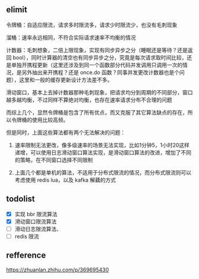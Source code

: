 ## elimit

令牌桶：自适应限流，请求多时限流多，请求少时限流少，也没有毛刺现象

溜桶：速率永远相同，不符合实际请求速率不均衡的情况

计数器：毛刺想象，二倍上限现象，实现有同步异步之分（睡眠还是等待？还是返回 bool），同时计算器的清空也有同步异步之分，究竟是每次请求取时间比较，还是单独开携程更新（这里还涉及到同一个函数部分代码并发调用只调用一次的情况，是另外抽出来开携程？还是 once.do 函数？同事并发更改计数器也是个问题），这里和一般的缓存更新设计方法差不多。

滑动窗口，基本上去掉计数器那种毛刺现象，把请求均分到周期的不同部分，窗口越多越均衡，不过同样不算绝对均衡，也存在速率请求分布不合理的问题

而综上几个，显然令牌桶是包含了所有优点，而又克服了其它算法缺点的存在，所以令牌桶的使用比较高频。

但是同时，上面这些算法都有两个无法解决的问题：
1. 速率限制无法更改，像多级速率的场景无法实现，比如1分钟5，1小时20这样递增，可以使用日志滑动窗口算法实现，是滑动窗口算法的改进，增加了不同的策略，在不同窗口选择不同限制

2. 上面几个都是单机的算法，不适用于分布式限流的情况，而分布式限流则可以考虑使用 redis lua，以及 kafka 解藕的方式


## todolist
- [x] 实现 bbr 限流算法
- [x] 滑动窗口限流算法
- [ ] 滑动日志限流算法、
- [ ] redis 限流

## refference
https://zhuanlan.zhihu.com/p/369695430

